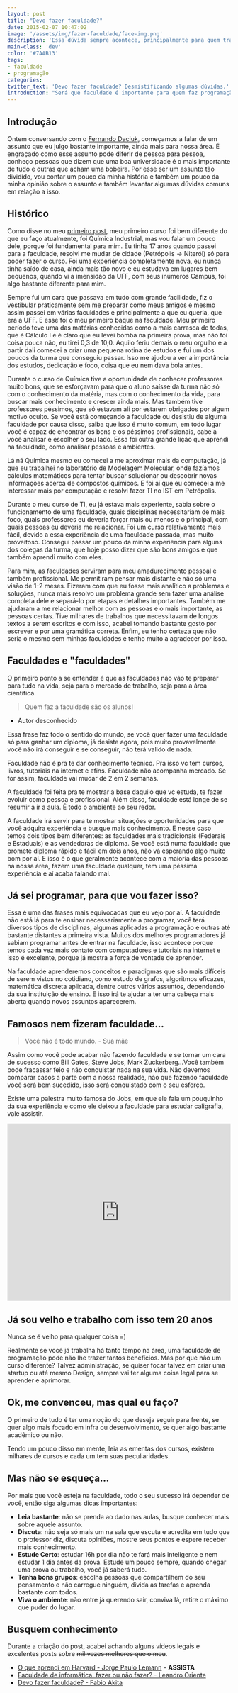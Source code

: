 ```yaml
---
layout: post
title: "Devo fazer faculdade?"
date: 2015-02-07 10:47:02
image: '/assets/img/fazer-faculdade/face-img.png'
description: 'Essa dúvida sempre acontece, principalmente para quem trabalha com programação. Vamos conversar mais sobre o assunto.'
main-class: 'dev'
color: '#7AAB13'
tags:
- faculdade
- programação
categories:
twitter_text: 'Devo fazer faculdade? Desmistificando algumas dúvidas.'
introduction: "Será que faculdade é importante para quem faz programação? Essa dúvida sempre acontece e nesse post iremos conversar um pouco mais sobre."
---
```


## Introdução

Ontem conversando com o [Fernando Daciuk](http://blog.da2k.com.br/), começamos a falar de um assunto que eu julgo bastante importante, ainda mais para nossa área. É engraçado como esse assunto pode diferir de pessoa para pessoa, conheço pessoas que dizem que uma boa universidade é o mais importante de tudo e outras que acham uma bobeira. Por esse ser um assunto tão dividido, vou contar um pouco da minha história e também um pouco da minha opinião sobre o assunto e também levantar algumas dúvidas comuns em relação a isso.

## Histórico

Como disse no meu [primeiro post](https://willianjusten.com.br/making-of-parte-1/), meu primeiro curso foi bem diferente do que eu faço atualmente, foi Química Industrial, mas vou falar um pouco dele, porque foi fundamental para mim. Eu tinha 17 anos quando passei para a faculdade, resolvi me mudar de cidade (Petrópolis -> Niterói) só para poder fazer o curso. Foi uma experiência completamente nova, eu nunca tinha saído de casa, ainda mais tão novo e eu estudava em lugares bem pequenos, quando vi a imensidão da UFF, com seus inúmeros Campus, foi algo bastante diferente para mim.

Sempre fui um cara que passava em tudo com grande facilidade, fiz o vestibular praticamente sem me preparar como meus amigos e mesmo assim passei em várias faculdades e principalmente a que eu queria, que era a UFF. E esse foi o meu primeiro baque na faculdade. Meu primeiro período teve uma das matérias conhecidas como a mais carrasca de todas, que é Cálculo I e é claro que eu levei bomba na primeira prova, mas não foi coisa pouca não, eu tirei 0,3 de 10,0. Aquilo feriu demais o meu orgulho e a partir dali comecei a criar uma pequena rotina de estudos e fui um dos poucos da turma que conseguiu passar. Isso me ajudou a ver a importância dos estudos, dedicação e foco, coisa que eu nem dava bola antes.

Durante o curso de Química tive a oportunidade de conhecer professores muito bons, que se esforçavam para que o aluno saísse da turma não só com o conhecimento da matéria, mas com o conhecimento da vida, para buscar mais conhecimento e crescer ainda mais. Mas também tive professores péssimos, que só estavam ali por estarem obrigados por algum motivo oculto. Se você está começando a faculdade ou desistiu de alguma faculdade por causa disso, saiba que isso é muito comum, em todo lugar você é capaz de encontrar os bons e os péssimos profissionais, cabe a você analisar e escolher o seu lado. Essa foi outra grande lição que aprendi na faculdade, como analisar pessoas e ambientes.

Lá ná Química mesmo eu comecei a me aproximar mais da computação, já que eu trabalhei no laboratório de Modelagem Molecular, onde fazíamos cálculos matemáticos para tentar buscar solucionar ou descobrir novas informações acerca de compostos químicos. E foi aí que eu comecei a me interessar mais por computação e resolvi fazer TI no IST em Petrópolis.

Durante o meu curso de TI, eu já estava mais experiente, sabia sobre o funcionamento de uma faculdade, quais disciplinas necessitariam de mais foco, quais professores eu deveria forçar mais ou menos e o principal, com quais pessoas eu deveria me relacionar. Foi um curso relativamente mais fácil, devido a essa experiência de uma faculdade passada, mas muito proveitoso. Consegui passar um pouco da minha experiência para alguns dos colegas da turma, que hoje posso dizer que são bons amigos e que também aprendi muito com eles.

Para mim, as faculdades serviram para meu amadurecimento pessoal e também profissional. Me permitiram pensar mais distante e não só uma visão de 1-2 meses. Fizeram com que eu fosse mais analítico a problemas e soluções, nunca mais resolvo um problema grande sem fazer uma análise completa dele e separá-lo por etapas e detalhes importantes. Também me ajudaram a me relacionar melhor com as pessoas e o mais importante, as pessoas certas. Tive milhares de trabalhos que necessitavam de longos textos a serem escritos e com isso, acabei tomando bastante gosto por escrever e por uma gramática correta. Enfim, eu tenho certeza que não seria o mesmo sem minhas faculdades e tenho muito a agradecer por isso.

## Faculdades e "faculdades"

O primeiro ponto a se entender é que as faculdades não vão te preparar para tudo na vida, seja para o mercado de trabalho, seja para a área científica.

> Quem faz a faculdade são os alunos!
- Autor desconhecido

Essa frase faz todo o sentido do mundo, se você quer fazer uma faculdade só para ganhar um diploma, já desiste agora, pois muito provavelmente você não irá conseguir e se conseguir, não terá valido de nada.

Faculdade não é pra te dar conhecimento técnico. Pra isso vc tem cursos, livros, tutoriais na internet e afins.
Faculdade não acompanha mercado. Se for assim, faculdade vai mudar de 2 em 2 semanas.

A faculdade foi feita pra te mostrar a base daquilo que vc estuda, te fazer evoluir como pessoa e profissional.
Além disso, faculdade está longe de se resumir a ir a aula. É todo o ambiente ao seu redor.

A faculdade irá servir para te mostrar situações e oportunidades para que você adquira experiência e busque mais conhecimento. E nesse caso temos dois tipos bem diferentes: as faculdades mais tradicionais (Federais e Estaduais) e as vendedoras de diploma. Se você está numa faculdade que promete diploma rápido e fácil em dois anos, não vá esperando algo muito bom por aí. E isso é o que geralmente acontece com a maioria das pessoas na nossa área, fazem uma faculdade qualquer, tem uma péssima experiência e aí acaba falando mal.

## Já sei programar, para que vou fazer isso?

Essa é uma das frases mais equivocadas que eu vejo por aí. A faculdade não está lá para te ensinar necessariamente a programar, você terá diversos tipos de disciplinas, algumas aplicadas a programação e outras até bastante distantes a primeira vista. Muitos dos melhores programadores já sabiam programar antes de entrar na faculdade, isso acontece porque temos cada vez mais contato com computadores e tutoriais na internet e isso é excelente, porque já mostra a força de vontade de aprender.

Na faculdade aprenderemos conceitos e paradigmas que são mais difíceis de serem vistos no cotidiano, como estudo de grafos, algoritmos eficazes, matemática discreta aplicada, dentre outros vários assuntos, dependendo da sua instituição de ensino. E isso irá te ajudar a ter uma cabeça mais aberta quando novos assuntos aparecerem.

## Famosos nem fizeram faculdade...

> Você não é todo mundo. - Sua mãe

Assim como você pode acabar não fazendo faculdade e se tornar um cara de sucesso como Bill Gates, Steve Jobs, Mark Zuckerberg...Você também pode fracassar feio e não conquistar nada na sua vida. Não devemos comparar casos a parte com a nossa realidade, não que fazendo faculdade você será bem sucedido, isso será conquistado com o seu esforço.

Existe uma palestra muito famosa do Jobs, em que ele fala um pouquinho da sua experiência e como ele deixou a faculdade para estudar caligrafia, vale assistir.

<div class='embed-container'><iframe style="width: 100% !important; height: 400px" src='https://www.youtube.com/embed/66f2yP7ehDs' frameborder='0' allowfullscreen></iframe></div>

## Já sou velho e trabalho com isso tem 20 anos

Nunca se é velho para qualquer coisa =)

Realmente se você já trabalha há tanto tempo na área, uma faculdade de programação pode não lhe trazer tantos benefícios. Mas por que não um curso diferente? Talvez administração, se quiser focar talvez em criar uma startup ou até mesmo Design, sempre vai ter alguma coisa legal para se aprender e aprimorar.

## Ok, me convenceu, mas qual eu faço?

O primeiro de tudo é ter uma noção do que deseja seguir para frente, se quer algo mais focado em infra ou desenvolvimento, se quer algo bastante acadêmico ou não.

Tendo um pouco disso em mente, leia as ementas dos cursos, existem milhares de cursos e cada um tem suas peculiaridades.

## Mas não se esqueça...

Por mais que você esteja na faculdade, todo o seu sucesso irá depender de você, então siga algumas dicas importantes:

* **Leia bastante**: não se prenda ao dado nas aulas, busque conhecer mais sobre aquele assunto.
* **Discuta**: não seja só mais um na sala que escuta e acredita em tudo que o professor diz, discuta opiniões, mostre seus pontos e espere receber mais conhecimento.
* **Estude Certo**: estudar 16h por dia não te fará mais inteligente e nem estudar 1 dia antes da prova. Estude um pouco sempre, quando chegar uma prova ou trabalho, você já saberá tudo.
* **Tenha bons grupos**: escolha pessoas que compartilhem do seu pensamento e não carregue ninguém, divida as tarefas e aprenda bastante com todos.
* **Viva o ambiente**: não entre já querendo sair, conviva lá, retire o máximo que puder do lugar.

## Busquem conhecimento

Durante a criação do post, acabei achando alguns vídeos legais e excelentes posts sobre <s>mil vezes melhores que o meu</s>.

* [O que aprendi em Harvard - Jorge Paulo Lemann](https://www.youtube.com/watch?v=rhaeYj7cln0) - **ASSISTA**
* [Faculdade de informática. fazer ou não fazer? - Leandro Oriente](http://leandrooriente.com/faculdade-de-informatica-fazer-ou-nao-fazer/)
* [Devo fazer faculdade? - Fabio Akita](http://www.akitaonrails.com/2009/04/17/off-topic-devo-fazer-faculdade#.VNYHTFPF88Y)

